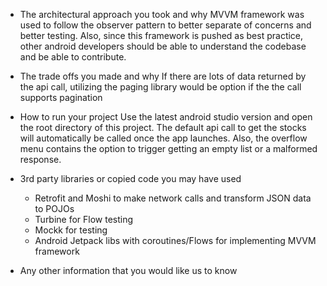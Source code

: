 * The architectural approach you took and why
    MVVM framework was used to follow the observer pattern to better separate of
    concerns and better testing.  Also, since this framework is pushed as best
    practice, other android developers should be able to understand the codebase
    and be able to contribute.

* The trade offs you made and why
    If there are lots of data returned by the api call, utilizing the paging library
    would be option if the the call supports pagination

* How to run your project
    Use the latest android studio version and open the root directory of this project.  The
    default api call to get the stocks will automatically be called once the app launches.
    Also, the overflow menu contains the option to trigger getting an empty list or a malformed
    response.

* 3rd party libraries or copied code you may have used
    - Retrofit and Moshi to make network calls and transform JSON data to POJOs
    - Turbine for Flow testing
    - Mockk for testing
    - Android Jetpack libs with coroutines/Flows for implementing MVVM framework
* Any other information that you would like us to know